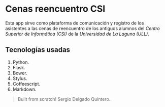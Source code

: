 # Cenas reencuentro CSI

Esta app sirve como plataforma de comunicación y registro de los asistentes a las cenas de reencuentro de los antiguos alumnos del *Centro Superior de Informática (CSI)* de la *Universidad de La Laguna (ULL)*.

## Tecnologías usadas

1. Python.
2. Flask.
2. Bower.
3. Stylus.
3. Coffeescript.
4. Markdown.

> Built from scratch!
> Sergio Delgado Quintero.
